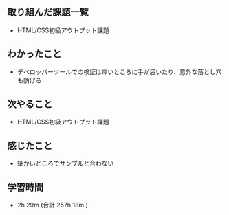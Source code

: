 ## 取り組んだ課題一覧
- HTML/CSS初級アウトプット課題
## わかったこと
- デベロッパーツールでの検証は痒いところに手が届いたり、意外な落とし穴も防げる
## 次やること
- HTML/CSS初級アウトプット課題
## 感じたこと
- 細かいところでサンプルと合わない
## 学習時間
- 2h 29m (合計 257h 18m )
